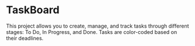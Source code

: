 # TaskBoard
This project allows you to create, manage, and track tasks through different stages: To Do, In Progress, and Done. Tasks are color-coded based on their deadlines.
